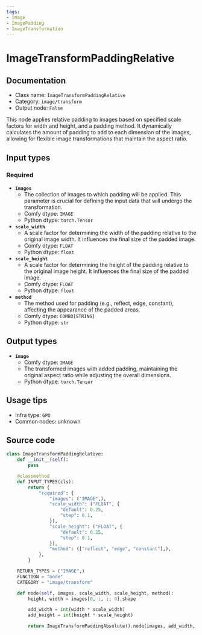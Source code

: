 ```yaml
---
tags:
- Image
- ImagePadding
- ImageTransformation
---
```


# ImageTransformPaddingRelative
## Documentation
- Class name: `ImageTransformPaddingRelative`
- Category: `image/transform`
- Output node: `False`

This node applies relative padding to images based on specified scale factors for width and height, and a padding method. It dynamically calculates the amount of padding to add to each dimension of the images, allowing for flexible image transformations that maintain the aspect ratio.
## Input types
### Required
- **`images`**
    - The collection of images to which padding will be applied. This parameter is crucial for defining the input data that will undergo the transformation.
    - Comfy dtype: `IMAGE`
    - Python dtype: `torch.Tensor`
- **`scale_width`**
    - A scale factor for determining the width of the padding relative to the original image width. It influences the final size of the padded image.
    - Comfy dtype: `FLOAT`
    - Python dtype: `float`
- **`scale_height`**
    - A scale factor for determining the height of the padding relative to the original image height. It influences the final size of the padded image.
    - Comfy dtype: `FLOAT`
    - Python dtype: `float`
- **`method`**
    - The method used for padding (e.g., reflect, edge, constant), affecting the appearance of the padded areas.
    - Comfy dtype: `COMBO[STRING]`
    - Python dtype: `str`
## Output types
- **`image`**
    - Comfy dtype: `IMAGE`
    - The transformed images with added padding, maintaining the original aspect ratio while adjusting the overall dimensions.
    - Python dtype: `torch.Tensor`
## Usage tips
- Infra type: `GPU`
- Common nodes: unknown


## Source code
```python
class ImageTransformPaddingRelative:
    def __init__(self):
        pass

    @classmethod
    def INPUT_TYPES(cls):
        return {
            "required": {
                "images": ("IMAGE",),
                "scale_width": ("FLOAT", {
                    "default": 0.25,
                    "step": 0.1,
                }),
                "scale_height": ("FLOAT", {
                    "default": 0.25,
                    "step": 0.1,
                }),
                "method": (["reflect", "edge", "constant"],),
            },
        }

    RETURN_TYPES = ("IMAGE",)
    FUNCTION = "node"
    CATEGORY = "image/transform"

    def node(self, images, scale_width, scale_height, method):
        height, width = images[0, :, :, 0].shape

        add_width = int(width * scale_width)
        add_height = int(height * scale_height)

        return ImageTransformPaddingAbsolute().node(images, add_width, add_height, method)

```
